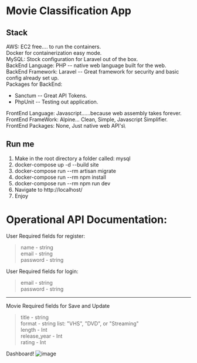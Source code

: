 # Movie Classification App

## Stack

AWS: EC2 free.... to run the containers.\
Docker for containerization easy mode.\
MySQL: Stock configuration for Laravel out of the box.\
BackEnd Language: PHP -- native web language built for the web.\
BackEnd Framework: Laravel -- Great framework for security and basic config already set up.\
Packages for BackEnd:
 - Sanctum -- Great API Tokens.
 - PhpUnit -- Testing out application. 

FrontEnd Language: Javascript......because web assembly takes forever.\
FrontEnd FrameWork: Alpine... Clean, Simple, Javascript Simplifier.\
FrontEnd Packages: None, Just native web API's\

## Run me
 1) Make in the root directory a folder called: mysql
 2) docker-compose up -d --build site
 3) docker-compose run --rm artisan migrate
 4) docker-compose run --rm npm install
 5) docker-compose run --rm npm run dev
 6) Navigate to http://localhost/
 7) Enjoy

# Operational API Documentation:
User Required fields for register:
   > name - string\
   email - string\
   password - string
   
   
User Required fields for login:
   > email - string\
   password - string
   
---

Movie Required fields for Save and Update
> title - string\
> format - string list: "VHS", "DVD", or "Streaming"\
> length - Int\
> release_year - Int\
> rating - Int

Dashboard!
![image](https://user-images.githubusercontent.com/40903917/136645583-2b59b45e-0e52-4849-8475-c67b11e5ab0d.png)
